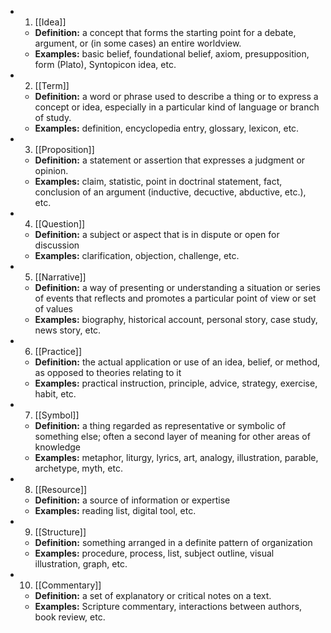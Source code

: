 - 1. [[Idea]]
    - **Definition:** a concept that forms the starting point for a debate, argument, or (in some cases) an entire worldview.
    - **Examples:** basic belief, foundational belief, axiom, presupposition, form (Plato), Syntopicon idea, etc.
- 2. [[Term]]
    - **Definition:** a word or phrase used to describe a thing or to express a concept or idea, especially in a particular kind of language or branch of study.
    - **Examples:** definition, encyclopedia entry, glossary, lexicon, etc.
- 3. [[Proposition]]
    - **Definition:** a statement or assertion that expresses a judgment or opinion.
    - **Examples:** claim, statistic, point in doctrinal statement, fact, conclusion of an argument (inductive, decuctive, abductive, etc.), etc.
- 4. [[Question]]
    - **Definition:** a subject or aspect that is in dispute or open for discussion
    - **Examples:** clarification, objection, challenge, etc.
- 5. [[Narrative]]
    - **Definition:** a way of presenting or understanding a situation or series of events that reflects and promotes a particular point of view or set of values
    - **Examples:** biography, historical account, personal story, case study, news story, etc.
- 6. [[Practice]]
    - **Definition:** the actual application or use of an idea, belief, or method, as opposed to theories relating to it
    - **Examples:** practical instruction, principle, advice, strategy, exercise, habit, etc.
- 7. [[Symbol]]
    - **Definition:** a thing regarded as representative or symbolic of something else; often a second layer of meaning for other areas of knowledge
    - **Examples:** metaphor, liturgy, lyrics, art, analogy, illustration, parable, archetype, myth, etc.
- 8. [[Resource]]
    - **Definition:** a source of information or expertise
    - **Examples:** reading list, digital tool, etc.
- 9. [[Structure]]
    - **Definition:** something arranged in a definite pattern of organization
    - **Examples:** procedure, process, list, subject outline, visual illustration, graph, etc.
- 10. [[Commentary]]
    - **Definition:** a set of explanatory or critical notes on a text.
    - **Examples:** Scripture commentary, interactions between authors, book review, etc.
